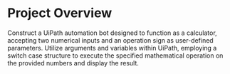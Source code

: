 # Project Overview

Construct a UiPath automation bot designed to function as a calculator, accepting two numerical inputs and an operation sign as user-defined parameters. Utilize arguments and variables within UiPath, employing a switch case structure to execute the specified mathematical operation on the provided numbers and display the result.
